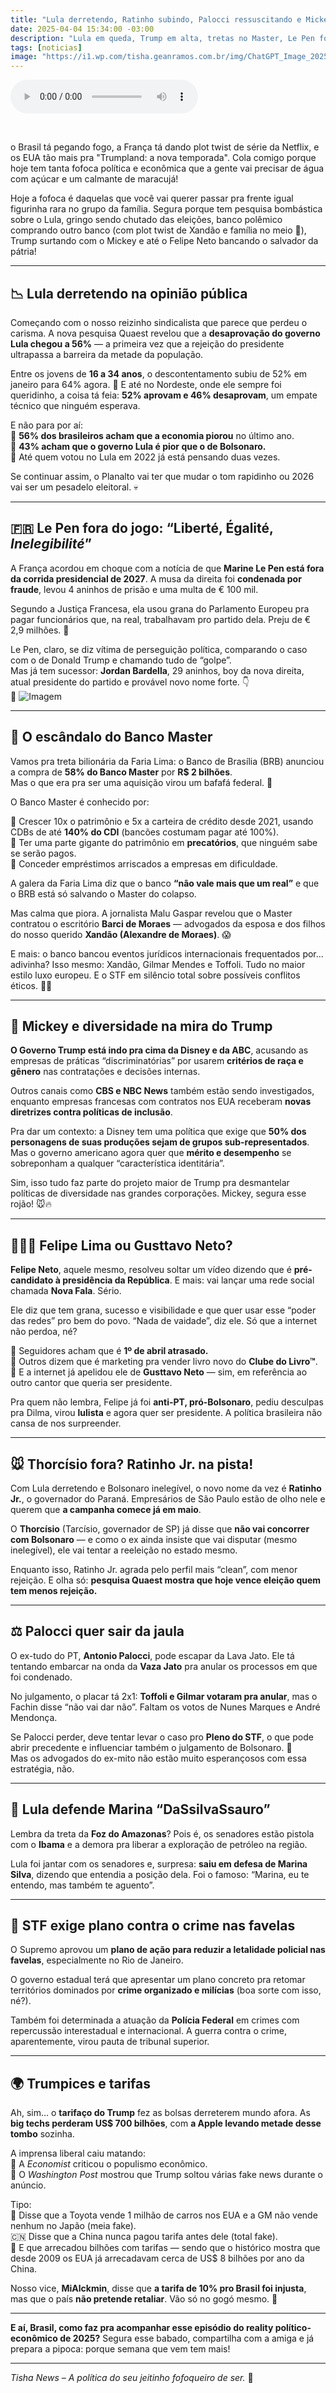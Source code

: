 ```yaml
---
title: "Lula derretendo, Ratinho subindo, Palocci ressuscitando e Mickey no paredão do Trump."
date: 2025-04-04 15:34:00 -03:00
description: "Lula em queda, Trump em alta, tretas no Master, Le Pen fora da disputa e até Felipe Neto candidato! O mundo virou um reality! 🌍🔥"
tags: [noticias]
image: "https://i1.wp.com/tisha.geanramos.com.br/img/ChatGPT_Image_2025-04-04.png?resize=700,467"
---
```


<audio id="player-audio" controls="">
<source src="./audio/giro-de-noticias-250404-p1.mp3" type="audio/mpeg" />
</audio>
<p><br /></p>

o Brasil tá pegando fogo, a França tá dando plot twist de série da Netflix, e os EUA tão mais pra "Trumpland: a nova temporada". Cola comigo porque hoje tem tanta fofoca política e econômica que a gente vai precisar de água com açúcar e um calmante de maracujá!

Hoje a fofoca é daquelas que você vai querer passar pra frente igual figurinha rara no grupo da família. Segura porque tem pesquisa bombástica sobre o Lula, gringo sendo chutado das eleições, banco polêmico comprando outro banco (com plot twist de Xandão e família no meio 👀), Trump surtando com o Mickey e até o Felipe Neto bancando o salvador da pátria!

---

## 📉 Lula derretendo na opinião pública

Começando com o nosso reizinho sindicalista que parece que perdeu o carisma. A nova pesquisa Quaest revelou que a **desaprovação do governo Lula chegou a 56%** — a primeira vez que a rejeição do presidente ultrapassa a barreira da metade da população.

Entre os jovens de **16 a 34 anos**, o descontentamento subiu de 52% em janeiro para 64% agora. 😬 E até no Nordeste, onde ele sempre foi queridinho, a coisa tá feia: **52% aprovam e 46% desaprovam**, um empate técnico que ninguém esperava.

E não para por aí:  
📌 **56% dos brasileiros acham que a economia piorou** no último ano.  
📌 **43% acham que o governo Lula é pior que o de Bolsonaro.**  
📌 Até quem votou no Lula em 2022 já está pensando duas vezes.

Se continuar assim, o Planalto vai ter que mudar o tom rapidinho ou 2026 vai ser um pesadelo eleitoral. 💀

---

## 🇫🇷 Le Pen fora do jogo: “Liberté, Égalité, *Inelegibilité*”

A França acordou em choque com a notícia de que **Marine Le Pen está fora da corrida presidencial de 2027**. A musa da direita foi **condenada por fraude**, levou 4 aninhos de prisão e uma multa de € 100 mil.

Segundo a Justiça Francesa, ela usou grana do Parlamento Europeu pra pagar funcionários que, na real, trabalhavam pro partido dela. Preju de € 2,9 milhões. 👀

Le Pen, claro, se diz vítima de perseguição política, comparando o caso com o de Donald Trump e chamando tudo de “golpe”.  
Mas já tem sucessor: **Jordan Bardella**, 29 aninhos, boy da nova direita, atual presidente do partido e provável novo nome forte. 👇  
📸 ![Imagem](https://substack-post-media.s3.amazonaws.com/public/images/9ee6d03c-5760-457e-8f99-bc489eff3e42_266x400.gif)

---

## 💸 O escândalo do Banco Master

Vamos pra treta bilionária da Faria Lima: o Banco de Brasília (BRB) anunciou a compra de **58% do Banco Master** por **R$ 2 bilhões**.  
Mas o que era pra ser uma aquisição virou um bafafá federal. 🤯

O Banco Master é conhecido por:

📌 Crescer 10x o patrimônio e 5x a carteira de crédito desde 2021, usando CDBs de até **140% do CDI** (bancões costumam pagar até 100%).  
📌 Ter uma parte gigante do patrimônio em **precatórios**, que ninguém sabe se serão pagos.  
📌 Conceder empréstimos arriscados a empresas em dificuldade.

A galera da Faria Lima diz que o banco **“não vale mais que um real”** e que o BRB está só salvando o Master do colapso.

Mas calma que piora. A jornalista Malu Gaspar revelou que o Master contratou o escritório **Barci de Moraes** — advogados da esposa e dos filhos do nosso querido **Xandão (Alexandre de Moraes)**. 😱

E mais: o banco bancou eventos jurídicos internacionais frequentados por… adivinha? Isso mesmo: Xandão, Gilmar Mendes e Toffoli. Tudo no maior estilo luxo europeu. E o STF em silêncio total sobre possíveis conflitos éticos. 🥂✨

---

## 🤖 Mickey e diversidade na mira do Trump

**O Governo Trump está indo pra cima da Disney e da ABC**, acusando as empresas de práticas “discriminatórias” por usarem **critérios de raça e gênero** nas contratações e decisões internas.

Outros canais como **CBS e NBC News** também estão sendo investigados, enquanto empresas francesas com contratos nos EUA receberam **novas diretrizes contra políticas de inclusão**.

Pra dar um contexto: a Disney tem uma política que exige que **50% dos personagens de suas produções sejam de grupos sub-representados**.  
Mas o governo americano agora quer que **mérito e desempenho** se sobreponham a qualquer “característica identitária”.

Sim, isso tudo faz parte do projeto maior de Trump pra desmantelar políticas de diversidade nas grandes corporações. Mickey, segura esse rojão! 🐭🔥

---

## 🧑🏻‍💻 Felipe Lima ou Gusttavo Neto?

**Felipe Neto**, aquele mesmo, resolveu soltar um vídeo dizendo que é **pré-candidato à presidência da República**. E mais: vai lançar uma rede social chamada **Nova Fala**. Sério.

Ele diz que tem grana, sucesso e visibilidade e que quer usar esse “poder das redes” pro bem do povo. “Nada de vaidade”, diz ele. Só que a internet não perdoa, né?

📌 Seguidores acham que é **1º de abril atrasado.**  
📌 Outros dizem que é marketing pra vender livro novo do **Clube do Livro™**.  
📌 E a internet já apelidou ele de **Gusttavo Neto** — sim, em referência ao outro cantor que queria ser presidente.

Pra quem não lembra, Felipe já foi **anti-PT, pró-Bolsonaro**, pediu desculpas pra Dilma, virou **lulista** e agora quer ser presidente. A política brasileira não cansa de nos surpreender.

---

## 🐭 Thorcísio fora? Ratinho Jr. na pista!

Com Lula derretendo e Bolsonaro inelegível, o novo nome da vez é **Ratinho Jr.**, o governador do Paraná. Empresários de São Paulo estão de olho nele e querem que **a campanha comece já em maio**.

O **Thorcísio** (Tarcísio, governador de SP) já disse que **não vai concorrer com Bolsonaro** — e como o ex ainda insiste que vai disputar (mesmo inelegível), ele vai tentar a reeleição no estado mesmo.

Enquanto isso, Ratinho Jr. agrada pelo perfil mais “clean”, com menor rejeição. E olha só: **pesquisa Quaest mostra que hoje vence eleição quem tem menos rejeição.**

---

## ⚖️ Palocci quer sair da jaula

O ex-tudo do PT, **Antonio Palocci**, pode escapar da Lava Jato. Ele tá tentando embarcar na onda da **Vaza Jato** pra anular os processos em que foi condenado.

No julgamento, o placar tá 2x1: **Toffoli e Gilmar votaram pra anular**, mas o Fachin disse “não vai dar não”. Faltam os votos de Nunes Marques e André Mendonça.

Se Palocci perder, deve tentar levar o caso pro **Pleno do STF**, o que pode abrir precedente e influenciar também o julgamento de Bolsonaro. 👀  
Mas os advogados do ex-mito não estão muito esperançosos com essa estratégia, não.

---

## 🌱 Lula defende Marina “DaSsilvaSsauro”

Lembra da treta da **Foz do Amazonas**? Pois é, os senadores estão pistola com o **Ibama** e a demora pra liberar a exploração de petróleo na região.

Lula foi jantar com os senadores e, surpresa: **saiu em defesa de Marina Silva**, dizendo que entendia a posição dela. Foi o famoso: “Marina, eu te entendo, mas também te aguento”.

---

## 🔫 STF exige plano contra o crime nas favelas

O Supremo aprovou um **plano de ação para reduzir a letalidade policial nas favelas**, especialmente no Rio de Janeiro.

O governo estadual terá que apresentar um plano concreto pra retomar territórios dominados por **crime organizado e milícias** (boa sorte com isso, né?).

Também foi determinada a atuação da **Polícia Federal** em crimes com repercussão interestadual e internacional. A guerra contra o crime, aparentemente, virou pauta de tribunal superior.

---

## 🌍 Trumpices e tarifas

Ah, sim… o **tarifaço do Trump** fez as bolsas derreterem mundo afora. As **big techs perderam US$ 700 bilhões**, com **a Apple levando metade desse tombo** sozinha.

A imprensa liberal caiu matando:  
📌 A *Economist* criticou o populismo econômico.  
📌 O *Washington Post* mostrou que Trump soltou várias fake news durante o anúncio.

Tipo:  
🚗 Disse que a Toyota vende 1 milhão de carros nos EUA e a GM não vende nenhum no Japão (meia fake).  
🇨🇳 Disse que a China nunca pagou tarifa antes dele (total fake).  
💸 E que arrecadou bilhões com tarifas — sendo que o histórico mostra que desde 2009 os EUA já arrecadavam cerca de US$ 8 bilhões por ano da China.

Nosso vice, **MiAlckmin**, disse que **a tarifa de 10% pro Brasil foi injusta**, mas que o país **não pretende retaliar**. Vão só no gogó mesmo. 😬

---

**E aí, Brasil, como faz pra acompanhar esse episódio do reality político-econômico de 2025?** Segura esse babado, compartilha com a amiga e já prepara a pipoca: porque semana que vem tem mais!

---  

*Tisha News – A política do seu jeitinho fofoqueiro de ser.* 💋
